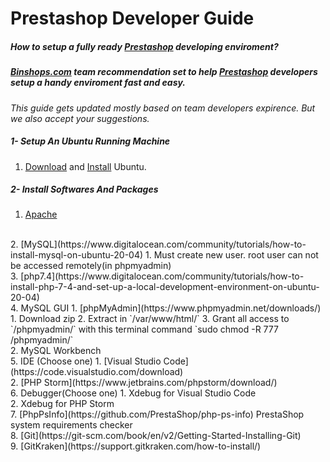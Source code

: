 # Prestashop Developer Guide
##### How to setup a fully ready [Prestashop](https://github.com/PrestaShop) developing enviroment?
##### *[Binshops.com](https://binshops.com)* team recommendation set to help [Prestashop](https://github.com/PrestaShop) developers setup a handy enviroment fast and easy.
*This guide gets updated mostly based on team developers expirence. But we also accept your suggestions.*
##### 1- Setup An Ubuntu Running Machine
1. [Download](https://ubuntu.com/download/desktop) and [Install](https://ubuntu.com/tutorials/install-ubuntu-desktop#1-overview) Ubuntu.
	
##### 2- Install Softwares And Packages
1. [Apache](https://www.digitalocean.com/community/tutorials/how-to-install-the-apache-web-server-on-ubuntu-20-04)
<br>
2. [MySQL](https://www.digitalocean.com/community/tutorials/how-to-install-mysql-on-ubuntu-20-04)
	1. Must create new user. root user can not be accessed remotely(in phpmyadmin)
<br>
3. [php7.4](https://www.digitalocean.com/community/tutorials/how-to-install-php-7-4-and-set-up-a-local-development-environment-on-ubuntu-20-04)
<br>
4. MySQL GUI
	1. [phpMyAdmin](https://www.phpmyadmin.net/downloads/)
		1. Download zip
		2. Extract in `/var/www/html/`
		3. Grant all access to `/phpmyadmin/` with this terminal command `sudo chmod -R 777 /phpmyadmin/`
	<br>
	2. MySQL Workbench
<br>
5. IDE (Choose one)
	1. [Visual Studio Code](https://code.visualstudio.com/download)
<br>
	2. [PHP Storm](https://www.jetbrains.com/phpstorm/download/)
<br>
6. Debugger(Choose one)
	1. Xdebug for Visual Studio Code
<br>
	2. Xdebug for PHP Storm
<br>
7. [PhpPsInfo](https://github.com/PrestaShop/php-ps-info)
PrestaShop system requirements checker
<br>
8. [Git](https://git-scm.com/book/en/v2/Getting-Started-Installing-Git)
<br>
9. [GitKraken](https://support.gitkraken.com/how-to-install/)
